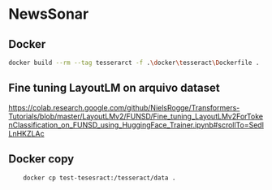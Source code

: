# NewsSonar


## Docker

```sh
docker build --rm --tag tesserarct -f .\docker\tesseract\Dockerfile .
```

## Fine tuning LayoutLM on arquivo dataset

https://colab.research.google.com/github/NielsRogge/Transformers-Tutorials/blob/master/LayoutLMv2/FUNSD/Fine_tuning_LayoutLMv2ForTokenClassification_on_FUNSD_using_HuggingFace_Trainer.ipynb#scrollTo=SedlLnHKZLAc

## Docker copy

```sh
    docker cp test-tesesract:/tesseract/data .
```
